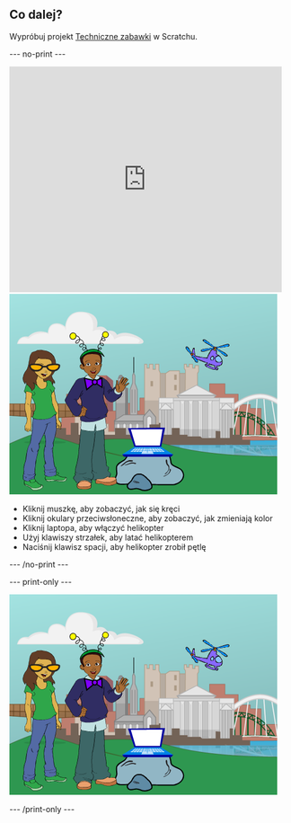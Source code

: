 ## Co dalej?

Wypróbuj projekt [Techniczne zabawki](https://projects.raspberrypi.org/en/projects/tech-toys) w Scratchu.

--- no-print ---

<div class="scratch-preview">
  <iframe allowtransparency="true" width="485" height="402" src="https://scratch.mit.edu/projects/embed/301514002/?autostart=false" frameborder="0" scrolling="no"></iframe>
  <img src="images/toys-final.png">
</div>

+ Kliknij muszkę, aby zobaczyć, jak się kręci
+ Kliknij okulary przeciwsłoneczne, aby zobaczyć, jak zmieniają kolor
+ Kliknij laptopa, aby włączyć helikopter
+ Użyj klawiszy strzałek, aby latać helikopterem
+ Naciśnij klawisz spacji, aby helikopter zrobił pętlę

--- /no-print ---

--- print-only ---

![skończony projekt](images/toys-final.png)

--- /print-only ---